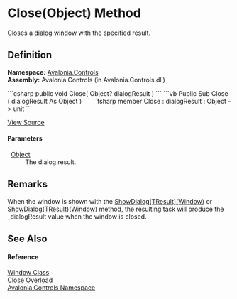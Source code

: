 # Close(Object) Method


Closes a dialog window with the specified result.



## Definition
**Namespace:** <a href="N_Avalonia_Controls">Avalonia.Controls</a>  
**Assembly:** Avalonia.Controls (in Avalonia.Controls.dll)

<Tabs groupId="api-code-preview">
<TabItem value="csharp" label="C#">
```csharp
public void Close(
	Object? dialogResult
)
```
</TabItem>
<TabItem value="vb" label="VB">
```vb
Public Sub Close ( 
	dialogResult As Object
)
```
</TabItem>
<TabItem value="fsharp" label="F#">
```fsharp
member Close : 
        dialogResult : Object -> unit 
```
</TabItem>
</Tabs>



<a href="https://github.com/AvaloniaUI/Avalonia/tree/master/src/Avalonia.Controls/Window.cs#L473" title="View the source code">View Source</a>



#### Parameters
<dl><dt>  <a href="https://learn.microsoft.com/dotnet/api/system.object" target="_blank" rel="noopener noreferrer">Object</a></dt><dd>The dialog result.</dd></dl>

## Remarks
When the window is shown with the <a href="M_Avalonia_Controls_Window_ShowDialog__1">ShowDialog(TResult)(Window)</a> or <a href="M_Avalonia_Controls_Window_ShowDialog__1">ShowDialog(TResult)(Window)</a> method, the resulting task will produce the _dialogResult value when the window is closed.

## See Also


#### Reference
<a href="T_Avalonia_Controls_Window">Window Class</a>  
<a href="Overload_Avalonia_Controls_Window_Close">Close Overload</a>  
<a href="N_Avalonia_Controls">Avalonia.Controls Namespace</a>  

